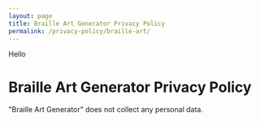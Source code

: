 ```yaml
---
layout: page
title: Braille Art Generator Privacy Policy
permalink: /privacy-policy/braille-art/
---
```


Hello

<!doctype html>
<html>
  <head>
    <title>Privacy Policy</title>
  </head>
  <body>
    <h1>Braille Art Generator Privacy Policy</h1>
    <p>"Braille Art Generator" does not collect any personal data.</p>
  </body>
</html>
